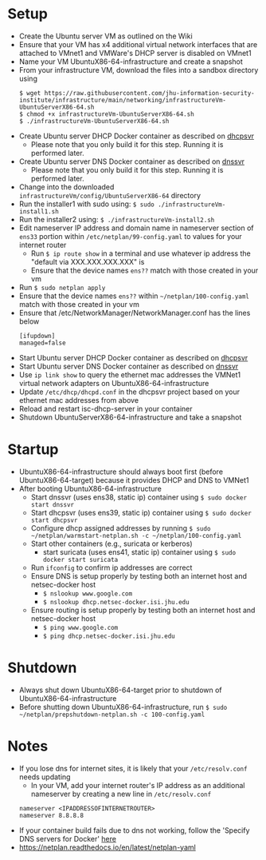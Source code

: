 # Setup
* Create the Ubuntu server VM as outlined on the Wiki
* Ensure that your VM has x4 additional virtual network interfaces that are attached to VMnet1 and VMWare's DHCP server is disabled on VMnet1
* Name your VM UbuntuX86-64-infrastructure and create a snapshot
* From your infrastructure VM, download the files into a sandbox directory using
  ```
  $ wget https://raw.githubusercontent.com/jhu-information-security-institute/infrastructure/main/networking/infrastructureVm-UbuntuServerX86-64.sh
  $ chmod +x infrastructureVm-UbuntuServerX86-64.sh
  $ ./infrastructureVm-UbuntuServerX86-64.sh
  ```
* Create Ubuntu server DHCP Docker container as described on [dhcpsvr](https://github.com/jhu-information-security-institute/infrastructure/tree/main/networking/dhcpsvr)
  * Please note that you only build it for this step.  Running it is performed later.
* Create Ubuntu server DNS Docker container as described on [dnssvr](https://github.com/jhu-information-security-institute/infrastructure/tree/main/networking/dnssvr)
  * Please note that you only build it for this step.  Running it is performed later.
* Change into the downloaded `infrastructureVm/config/UbuntuServerX86-64` directory
* Run the installer1 with sudo using: `$ sudo ./infrastructureVm-install1.sh`
* Run the installer2 using: `$ ./infrastructureVm-install2.sh`
* Edit nameserver IP address and domain name in nameserver section of `ens33` portion within `/etc/netplan/99-config.yaml` to values for your internet router
  * Run `$ ip route show` in a terminal and use whatever ip address the "default via XXX.XXX.XXX.XXX" is
  * Ensure that the device names `ens??` match with those created in your vm
* Run `$ sudo netplan apply`
* Ensure that the device names `ens??` within `~/netplan/100-config.yaml` match with those created in your vm
* Ensure that /etc/NetworkManager/NetworkManager.conf has the lines below
  ```
  [ifupdown]
  managed=false
  ```
* Start Ubuntu server DHCP Docker container as described on [dhcpsvr](https://github.com/jhu-information-security-institute/infrastructure/tree/main/networking/dhcpsvr)
* Start Ubuntu server DNS Docker container as described on [dnssvr](https://github.com/jhu-information-security-institute/infrastructure/tree/main/networking/dnssvr)    
* Use `ip link show` to query the ethernet mac addresses the VMNet1 virtual network adapters on UbuntuX86-64-infrastructure
* Update `/etc/dhcp/dhcpd.conf` in the dhcpsvr project based on your ethernet mac addresses from above
* Reload and restart isc-dhcp-server in your container
* Shutdown UbuntuServerX86-64-infrastructure and take a snapshot

# Startup
* UbuntuX86-64-infrastructure should always boot first (before UbuntuX86-64-target) because it provides DHCP and DNS to VMNet1
* After booting UbuntuX86-64-infrastructure
  * Start dnssvr (uses ens38, static ip) container using `$ sudo docker start dnssvr`
  * Start dhcpsvr (uses ens39, static ip) container using `$ sudo docker start dhcpsvr`
  * Configure dhcp assigned addresses by running `$ sudo ~/netplan/warmstart-netplan.sh -c ~/netplan/100-config.yaml`
  * Start other containers (e.g., suricata or kerberos)
    * start suricata (uses ens41, static ip) container using `$ sudo docker start suricata`
  * Run `ifconfig` to confirm ip addresses are correct
  * Ensure DNS is setup properly by testing both an internet host and netsec-docker host
    * `$ nslookup www.google.com`
    * `$ nslookup dhcp.netsec-docker.isi.jhu.edu`
  * Ensure routing is setup properly by testing both an internet host and netsec-docker host
    * `$ ping www.google.com`
    * `$ ping dhcp.netsec-docker.isi.jhu.edu`

# Shutdown
* Always shut down UbuntuX86-64-target prior to shutdown of UbuntuX86-64-infrastructure
* Before shutting down UbuntuX86-64-infrastructure, run `$ sudo ~/netplan/prepshutdown-netplan.sh -c 100-config.yaml`
    
# Notes
* If you lose dns for internet sites, it is likely that your `/etc/resolv.conf` needs updating
    * In your VM, add your internet router's IP address as an additional nameserver by creating a new line in `/etc/resolv.conf`
    ```
    nameserver <IPADDRESSOFINTERNETROUTER>
    nameserver 8.8.8.8
    ```
* If your container build fails due to dns not working, follow the 'Specify DNS servers for Docker' [here](https://docs.docker.com/engine/install/troubleshoot)
* https://netplan.readthedocs.io/en/latest/netplan-yaml
